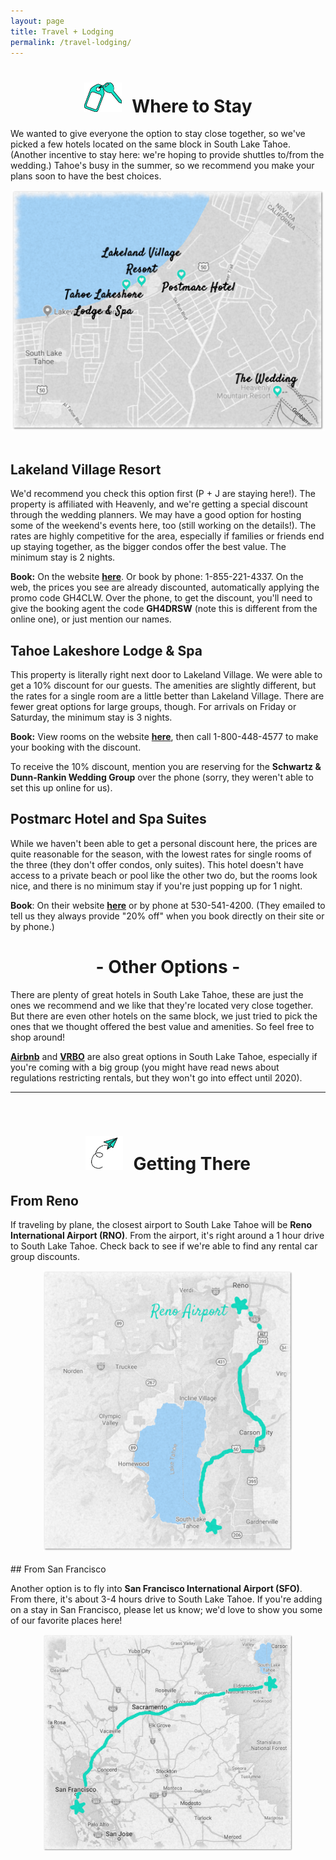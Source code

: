 ```yaml
---
layout: page
title: Travel + Lodging
permalink: /travel-lodging/
---
```

<center>
<h1><img src="/assets/images/room-key.png" alt="Hotel Key" width="60" style="margin-right: 10px"> Where to Stay</h1>
</center>

We wanted to give everyone the option to stay close together, so we've picked a few hotels located on the same block in South Lake Tahoe. (Another incentive to stay here: we're hoping to provide shuttles to/from the wedding.) Tahoe's busy in the summer, so we recommend you make your plans soon to have the best choices.

<center>
<img src="/assets/images/lodging.png" width="500">
</center>
<br>

## Lakeland Village Resort

We'd recommend you check this option first (P + J are staying here!). The property is affiliated with Heavenly, and we're getting a special discount through the wedding planners. We may have a good option for hosting some of the weekend's events here, too (still working on the details!). The rates are highly competitive for the area, especially if families or friends end up staying together, as the bigger condos offer the best value. The minimum stay is 2 nights.

<b>Book:</b> On the website <b><a href="https://gc.synxis.com/rez.aspx?Chain=6521&Dest=HVL&template=SAHV&shell=SUMSAHV&arrive=7/19/2019&depart=7/22/2019&adult=2&child=0&promo=GH4CLW" target="_blank">here</a></b>. Or book by phone: 1-855-221-4337. On the web, the prices you see are already discounted, automatically applying the promo code GH4CLW. Over the phone, to get the discount, you'll need to give the booking agent the code <b>GH4DRSW</b> (note this is different from the online one), or just mention our names. 

## Tahoe Lakeshore Lodge & Spa

This property is literally right next door to Lakeland Village. We were able to get a 10% discount for our guests. The amenities are slightly different, but the rates for a single room are a little better than Lakeland Village. There are fewer great options for large groups, though. For arrivals on Friday or Saturday, the minimum stay is 3 nights.

<b>Book:</b> View rooms on the website <b><a href="www.tahoelakeshorelodge.com" target="_blank">here</a></b>, then call 1-800-448-4577 to make your booking with the discount.

To receive the 10% discount, mention you are reserving for the <b>Schwartz & Dunn-Rankin Wedding Group</b> over the phone (sorry, they weren't able to set this up online for us).

## Postmarc Hotel and Spa Suites

While we haven't been able to get a personal discount here, the prices are quite reasonable for the season, with the lowest rates for single rooms of the three (they don't offer condos, only suites). This hotel doesn't have access to a private beach or pool like the other two do, but the rooms look nice, and there is no minimum stay if you're just popping up for 1 night.

<b>Book</b>: On their website <b><a href="https://www.postmarchotels.com/en-us" target="_blank">here</a></b> or by phone at 530-541-4200. (They emailed to tell us they always provide "20% off" when you book directly on their site or by phone.)

<center><h1>- Other Options -</h1></center>

There are plenty of great hotels in South Lake Tahoe, these are just the ones we recommend and we like that they're located very close together. But there are even other hotels on the same block, we just tried to pick the ones that we thought offered the best value and amenities. So feel free to shop around!

<b><a href="airbnb.com" target="_blank">Airbnb</a></b> and <b><a href="vrbo.com" target="_blank">VRBO</a></b> are also great options in South Lake Tahoe, especially if you're coming with a big group (you might have read news about regulations restricting rentals, but they won't go into effect until 2020).

---
<br>
<center>
<h1><img src="/assets/images/paper-plane.png" alt="Paper plane" width="60" style="margin-right: 10px"> Getting There</h1>
</center>

## From Reno

If traveling by plane, the closest airport to South Lake Tahoe will be <b>Reno International Airport (RNO)</b>. From the airport, it's right around a 1 hour drive to South Lake Tahoe. Check back to see if we're able to find any rental car group discounts.

<center>
<img src="/assets/images/reno-map.png" width="400" margin="0 auto" float="left">
</center>
<br>
## From San Francisco

Another option is to fly into **San Francisco International Airport (SFO)**. From there, it's about 3-4  hours drive to South Lake Tahoe. If you're adding on a stay in San Francisco, please let us know; we'd love to show you some of our favorite places here!

<center>
<img src="/assets/images/sfo-map.png" width="400" margin="0 auto" float="right">
</center>
<br>
